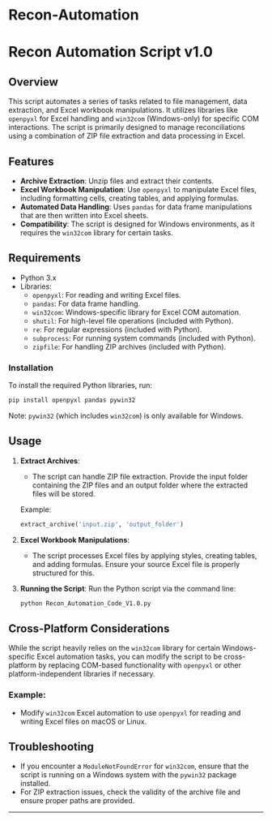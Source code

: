 # Recon-Automation

# Recon Automation Script v1.0

## Overview

This script automates a series of tasks related to file management, data extraction, and Excel workbook manipulations. It utilizes libraries like `openpyxl` for Excel handling and `win32com` (Windows-only) for specific COM interactions. The script is primarily designed to manage reconciliations using a combination of ZIP file extraction and data processing in Excel.

## Features

- **Archive Extraction**: Unzip files and extract their contents.
- **Excel Workbook Manipulation**: Use `openpyxl` to manipulate Excel files, including formatting cells, creating tables, and applying formulas.
- **Automated Data Handling**: Uses `pandas` for data frame manipulations that are then written into Excel sheets.
- **Compatibility**: The script is designed for Windows environments, as it requires the `win32com` library for certain tasks.

## Requirements

- Python 3.x
- Libraries:
  - `openpyxl`: For reading and writing Excel files.
  - `pandas`: For data frame handling.
  - `win32com`: Windows-specific library for Excel COM automation.
  - `shutil`: For high-level file operations (included with Python).
  - `re`: For regular expressions (included with Python).
  - `subprocess`: For running system commands (included with Python).
  - `zipfile`: For handling ZIP archives (included with Python).

### Installation

To install the required Python libraries, run:

```bash
pip install openpyxl pandas pywin32
```

Note: `pywin32` (which includes `win32com`) is only available for Windows.

## Usage

1. **Extract Archives**:
   - The script can handle ZIP file extraction. Provide the input folder containing the ZIP files and an output folder where the extracted files will be stored.

   Example:
   ```python
   extract_archive('input.zip', 'output_folder')
   ```

2. **Excel Workbook Manipulations**:
   - The script processes Excel files by applying styles, creating tables, and adding formulas. Ensure your source Excel file is properly structured for this.

3. **Running the Script**:
   Run the Python script via the command line:
   ```bash
   python Recon_Automation_Code_V1.0.py
   ```

## Cross-Platform Considerations

While the script heavily relies on the `win32com` library for certain Windows-specific Excel automation tasks, you can modify the script to be cross-platform by replacing COM-based functionality with `openpyxl` or other platform-independent libraries if necessary.

### Example:

- Modify `win32com` Excel automation to use `openpyxl` for reading and writing Excel files on macOS or Linux.

## Troubleshooting

- If you encounter a `ModuleNotFoundError` for `win32com`, ensure that the script is running on a Windows system with the `pywin32` package installed.
- For ZIP extraction issues, check the validity of the archive file and ensure proper paths are provided.

---
